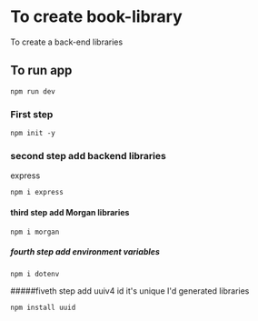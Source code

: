 # To create book-library
To create a back-end libraries
## To run app
```
npm run dev
```
### First step
```
npm init -y
```
### second step add backend libraries
express 
```
npm i express
```
#### third step add Morgan libraries
```
npm i morgan
```
##### fourth step add environment variables
```
npm i dotenv
```
#####fiveth step add uuiv4 id it's unique I'd generated libraries

```
npm install uuid
```